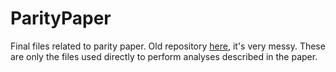 # ParityPaper
Final files related to parity paper.
Old repository [here](https://github.com/wrightaprilm/ParityPaper), it's very messy. These are only the files used directly to perform analyses described in the paper.
